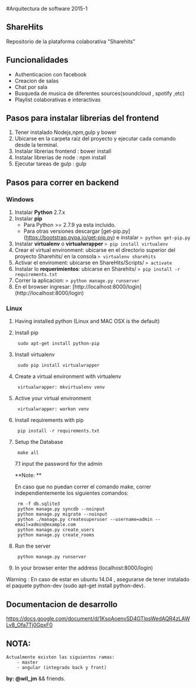 #Arquitectura de software 2015-1

## ShareHits

Repositorio de la plataforma colaborativa "Sharehits"

## Funcionalidades

- Authenticacion con facebook
- Creacion de salas
- Chat por sala
- Busqueda de musica de diferentes sources(soundcloud , spotify ,etc)
- Playlist colaborativas e interactivas

## Pasos para instalar librerias del frontend
1. Tener instalado Nodejs,npm,gulp y bower
2. Ubicarse en la carpeta raiz del proyecto y ejecutar cada comando desde la terminal.
3. Instalar librerias frontend : bower install
4. Instalar librerias de node : npm install
5. Ejecutar tareas de gulp : gulp

## Pasos para correr en backend

### Windows
1. Instalar **Python** 2.7.x
2. Instalar **pip**
   - Para Python >= 2.7.9 ya esta incluido.
   - Para otras versiones descargar [get-pip.py] (https://bootstrap.pypa.io/get-pip.py) e instalar `> python get-pip.py`
3. Instalar **virtualenv** o **virtualwrapper** `> pip install virtualenv`
4. Crear el virtual environment: ubicarse en el directorio superior del proyecto Sharehits/ en la consola `> virtualenv sharehits`
5. Activar el enviroment: ubicarse en ShareHits/Scripts/ `> activate`
6. Instalar lo **requerimientos**: ubicarse en Sharehits/ `> pip install -r requirements.txt`
7. Correr la aplicacion: `> python manage.py runserver`
8. En el browser ingresar: [http://localhost:8000/login] (http://localhost:8000/login)

### Linux
1. Having installed python (Linux and MAC OSX is the default)

2. Install pip
	
		sudo apt-get install python-pip

3. Install virtualenv
	
		sudo pip install virtualwrapper


4. Create a virtual environment with virtualenv
	
		virtualwrapper: mkvirtualenv venv


5. Active your virtual environment
	
		virtualwrapper: workon venv


6. Install requirements with pip 
	
		pip install -r requirements.txt


7. Setup the Database

    	make all

    7.1 input the password for the admin

    **Note: **  

    En caso que no puedan correr el comando make, correr independientemente los siguientes comandos:

	    rm -f db.sqlite3
		python manage.py syncdb --noinput
		python manage.py migrate --noinput
		python ./manage.py createsuperuser --username=admin --email=admin@example.com
		python manage.py create_users
		python manage.py create_rooms


8. Run the server 
	
		python manage.py runserver


9. In your browser enter the address (localhost:8000/login)

Warning : En caso de estar en ubuntu 14.04 , asegurarse de tener instalado el paquete python-dev (sudo apt-get install python-dev).

## Documentacion de desarrollo
 https://docs.google.com/document/d/1KsqAoenvSD4GTlpsWedAQR4zLAWLv8_Ofa7Tj0GpxF0


## NOTA:
	Actualmente existen las siguientes ramas:
		- master 
		- angular (integrado back y front)
 **by: @wil_jm** && friends.
